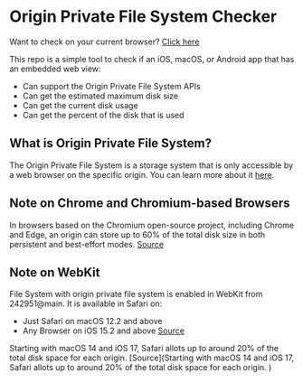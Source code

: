 # Origin Private File System Checker 

Want to check on your current browser? [Click here](https://wendylabsinc.github.io/opfs-checker/)

This repo is a simple tool to check if an iOS, macOS, or Android app that has an embedded web view:

- Can support the Origin Private File System APIs 
- Can get the estimated maximum disk size
- Can get the current disk usage
- Can get the percent of the disk that is used

## What is Origin Private File System?

The Origin Private File System is a storage system that is only accessible by a web browser on the specific origin. You can learn more about it [here](https://developer.mozilla.org/en-US/docs/Web/API/File_System_API/Origin_private_file_system).

## Note on Chrome and Chromium-based Browsers

In browsers based on the Chromium open-source project, including Chrome and Edge, an origin can store up to 60% of the total disk size in both persistent and best-effort modes.
[Source](https://developer.mozilla.org/en-US/docs/Web/API/Storage_API/Storage_quotas_and_eviction_criteria)


## Note on WebKit

File System with origin private file system is enabled in WebKit from 242951@main. It is available in Safari on:

* Just Safari on macOS 12.2 and above
* Any Browser on iOS 15.2 and above
[Source]((https://webkit.org/blog/12257/the-file-system-access-api-with-origin-private-file-system/))

Starting with macOS 14 and iOS 17, Safari allots up to around 20% of the total disk space for each origin. [Source](Starting with macOS 14 and iOS 17, Safari allots up to around 20% of the total disk space for each origin. )